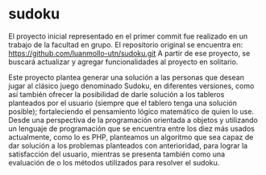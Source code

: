# sudoku
El proyecto inicial representado en el primer commit fue realizado en un trabajo de la facultad en grupo. 
El repositorio original se encuentra en: https://github.com/luanmollo-utn/sudoku.git
A partir de ese proyecto, se buscará actualizar y agregar funcionalidades al proyecto en solitario. 

Este proyecto plantea generar una solución a las personas que desean jugar al clásico juego denominado Sudoku,
en diferentes versiones, como así también ofrecer la posibilidad de darle solución a los tableros planteados por
el usuario (siempre que el tablero tenga una solución posible); fortaleciendo el pensamiento lógico matemático 
de quien lo use. Desde una perspectiva de la programación orientada a objetos y utilizando un lenguaje de programación
que se encuentra entre los diez más usados actualmente, como lo es PHP, planteamos un algoritmo que sea capaz 
de dar solución a los problemas planteados con anterioridad, para lograr la satisfacción del usuario, 
mientras se presenta también como una evaluación de o los métodos utilizados para resolver el sudoku.
